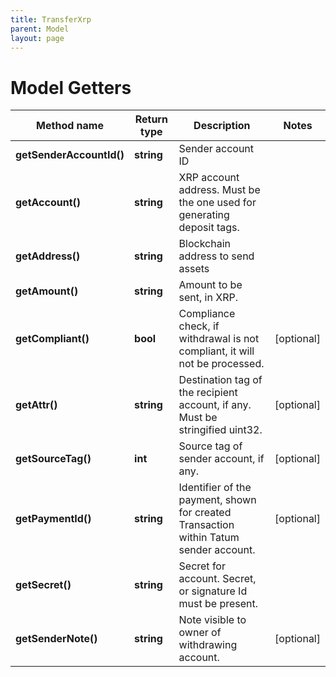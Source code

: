 ```yaml
---
title: TransferXrp
parent: Model
layout: page
---
```


# Model Getters

Method name | Return type | Description | Notes
------------ | ------------- | ------------- | -------------
**getSenderAccountId()** | **string** | Sender account ID |
**getAccount()** | **string** | XRP account address. Must be the one used for generating deposit tags. |
**getAddress()** | **string** | Blockchain address to send assets |
**getAmount()** | **string** | Amount to be sent, in XRP. |
**getCompliant()** | **bool** | Compliance check, if withdrawal is not compliant, it will not be processed. | [optional]
**getAttr()** | **string** | Destination tag of the recipient account, if any. Must be stringified uint32. | [optional]
**getSourceTag()** | **int** | Source tag of sender account, if any. | [optional]
**getPaymentId()** | **string** | Identifier of the payment, shown for created Transaction within Tatum sender account. | [optional]
**getSecret()** | **string** | Secret for account. Secret, or signature Id must be present. |
**getSenderNote()** | **string** | Note visible to owner of withdrawing account. | [optional]

